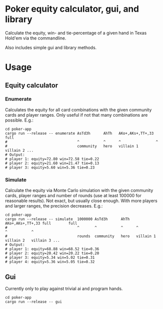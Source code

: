 # Poker equity calculator, gui, and library

Calculate the equity, win- and tie-percentage of a given hand in Texas Hold'em
via the commandline.

Also includes simple gui and library methods.

# Usage

## Equity calculator

### Enumerate

Calculates the equity for all card combinations
with the given community cards and player ranges.
Only useful if not that many combinations are possible.
E.g.:

```
cd poker-app
cargo run --release -- enumerate AsTd3h      AhTh   AKo+,AKs+,TT+,33 full
#                                ^           ^      ^                ^
#                                community   hero   villain 1        villain 2 ...
# Output:
# player 1: equity=72.80 win=72.58 tie=0.22
# player 2: equity=21.60 win=21.47 tie=0.13
# player 3: equity=5.60 win=5.36 tie=0.23
```

### Simulate

Calculate the equity via Monte Carlo simulation
with the given community cards, player ranges
and number of rounds (use at least 100000 for reasonable results).
Not exact, but usually close enough. With more players
and larger ranges, the precision decreases.
E.g.:

```
cd poker-app
cargo run --release -- simulate  1000000 AsTd3h      AhTh   AKo+,AKs+,TT+,33 full        full
#                                ^       ^           ^      ^                ^           ^
#                                rounds  community   hero   villain 1        villain 2   villain 3 ...
# Output:
# player 1: equity=68.88 win=68.52 tie=0.36
# player 2: equity=20.42 win=20.22 tie=0.20
# player 3: equity=5.34 win=5.02 tie=0.31
# player 4: equity=5.36 win=5.05 tie=0.32
```

## Gui

Currently only to play against trivial ai and program hands.

```
cd poker-app
cargo run --release -- gui
```
